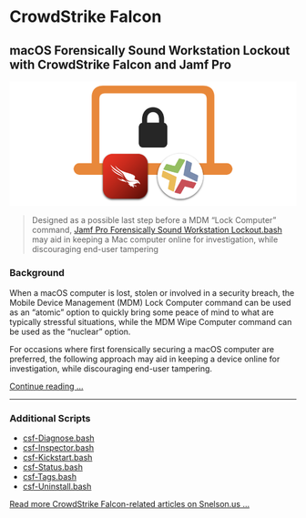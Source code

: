# CrowdStrike Falcon

## macOS Forensically Sound Workstation Lockout with CrowdStrike Falcon and Jamf Pro

![macOS Forensically Sound Workstation Lockout with CrowdStrike Falcon and Jamf Pro](images/fwsl_hero.png)

> Designed as a possible last step before a MDM “Lock Computer” command, [Jamf Pro Forensically Sound Workstation Lockout.bash](Jamf%20Pro%20Forensically%20Sound%20Workstation%20Lockout.bash) may aid in keeping a Mac computer online for investigation, while discouraging end-user tampering

### Background

When a macOS computer is lost, stolen or involved in a security breach, the Mobile Device Management (MDM) Lock Computer command can be used as an “atomic” option to quickly bring some peace of mind to what are typically stressful situations, while the MDM Wipe Computer command can be used as the “nuclear” option.

For occasions where first forensically securing a macOS computer are preferred, the following approach may aid in keeping a device online for investigation, while discouraging end-user tampering.

[Continue reading …](https://snelson.us/fswl)

---

### Additional Scripts
- [csf-Diagnose.bash](https://github.com/dan-snelson/dialog-scripts/blob/main/csf-Diagnose.bash)
- [csf-Inspector.bash](https://github.com/dan-snelson/dialog-scripts/blob/main/csf-Inspector.bash)
- [csf-Kickstart.bash](csf-Kickstart.bash)
- [csf-Status.bash](csf-Status.bash)
- [csf-Tags.bash](csf-Tags.bash)
- [csf-Uninstall.bash](csf-Uninstall.bash)

[Read more CrowdStrike Falcon-related articles on Snelson.us …](https://snelson.us/?s=falcon)
